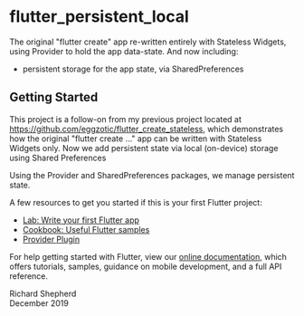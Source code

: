 # flutter_persistent_local

The original "flutter create" app re-written entirely with Stateless Widgets, using Provider to hold the app data-state. And now including:
- persistent storage for the app state, via SharedPreferences

## Getting Started

This project is a follow-on from my previous project located at https://github.com/eggzotic/flutter_create_stateless, which demonstrates how the original "flutter create ..." app can be written with Stateless Widgets only. Now we add persistent state via local (on-device) storage using Shared Preferences

Using the Provider and SharedPreferences packages, we manage persistent state.

A few resources to get you started if this is your first Flutter project:

- [Lab: Write your first Flutter app](https://flutter.dev/docs/get-started/codelab)
- [Cookbook: Useful Flutter samples](https://flutter.dev/docs/cookbook)
- [Provider Plugin](https://pub.dev/packages/provider)

For help getting started with Flutter, view our
[online documentation](https://flutter.dev/docs), which offers tutorials,
samples, guidance on mobile development, and a full API reference.

Richard Shepherd  
December 2019